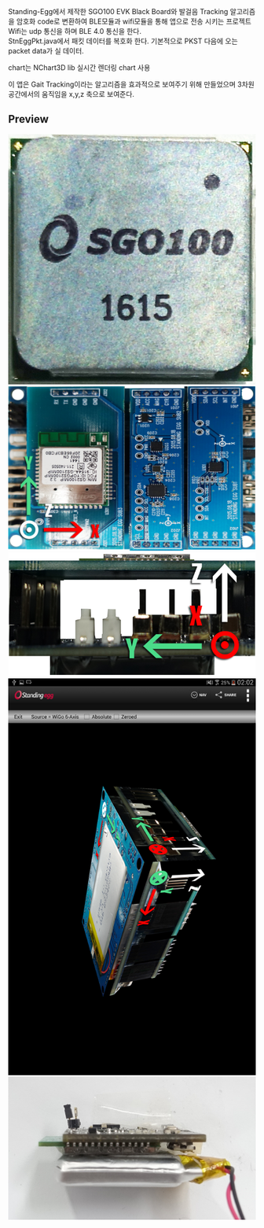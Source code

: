 Standing-Egg에서 제작한 SGO100 EVK Black Board와 발걸음 Tracking 알고리즘을 암호화 code로 변환하여 BLE모듈과 wifi모듈을 통해 앱으로 전송 시키는 프로젝트<br>
Wifi는 udp 통신을 하며 BLE 4.0 통신을 한다.<br>StnEggPkt.java에서 패킷 데이터를 복호화 한다. 기본적으로 PKST 다음에 오는 packet data가 실 데이터.<br>

chart는 NChart3D lib 실시간 렌더링 chart 사용<br>

이 앱은 Gait Tracking이라는 알고리즘을 효과적으로 보여주기 위해 만들었으며 3차원 공간에서의 움직임을 x,y,z 축으로 보여준다.<br>

## Preview
![ScreenShot](./screenshot/SGO100_보드사진_canned.jpg)
![ScreenShot](./screenshot/se_Top_0.png)
![ScreenShot](./screenshot/se_Left_0.png)
![ScreenShot](./screenshot/android_demo.png)
![ScreenShot](./screenshot/4pin_다운로드모드_pin상세.jpg)